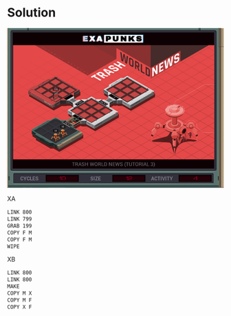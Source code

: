# Solution
![](solution.gif)

XA
```
LINK 800
LINK 799
GRAB 199
COPY F M
COPY F M
WIPE
```

XB
```
LINK 800
LINK 800
MAKE
COPY M X
COPY M F
COPY X F
```